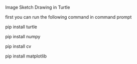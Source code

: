 Image Sketch Drawing in Turtle

first you can run the following command in command prompt

pip install turtle

pip install numpy

pip install cv

pip install matplotlib
